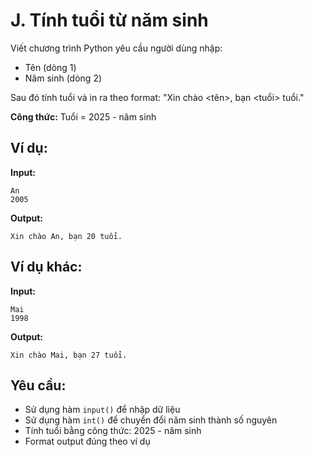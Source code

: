 # J. Tính tuổi từ năm sinh

Viết chương trình Python yêu cầu người dùng nhập:
- Tên (dòng 1)
- Năm sinh (dòng 2)

Sau đó tính tuổi và in ra theo format: "Xin chào <tên>, bạn <tuổi> tuổi."

**Công thức:** Tuổi = 2025 - năm sinh

## Ví dụ:

**Input:**
```
An
2005
```

**Output:**
```
Xin chào An, bạn 20 tuổi.
```

## Ví dụ khác:

**Input:**
```
Mai
1998
```

**Output:**
```
Xin chào Mai, bạn 27 tuổi.
```

## Yêu cầu:
- Sử dụng hàm `input()` để nhập dữ liệu
- Sử dụng hàm `int()` để chuyển đổi năm sinh thành số nguyên
- Tính tuổi bằng công thức: 2025 - năm sinh
- Format output đúng theo ví dụ
